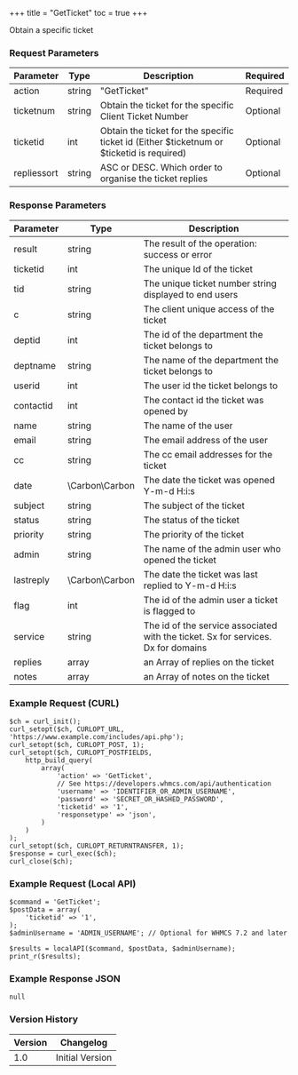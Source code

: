 +++
title = "GetTicket"
toc = true
+++

Obtain a specific ticket

### Request Parameters

| Parameter | Type | Description | Required |
| --------- | ---- | ----------- | -------- |
| action | string | "GetTicket" | Required |
| ticketnum | string | Obtain the ticket for the specific Client Ticket Number | Optional |
| ticketid | int | Obtain the ticket for the specific ticket id (Either $ticketnum or $ticketid is required) | Optional |
| repliessort | string | ASC or DESC. Which order to organise the ticket replies | Optional |

### Response Parameters

| Parameter | Type | Description |
| --------- | ---- | ----------- |
| result | string | The result of the operation: success or error |
| ticketid | int | The unique Id of the ticket |
| tid | string | The unique ticket number string displayed to end users |
| c | string | The client unique access of the ticket |
| deptid | int | The id of the department the ticket belongs to |
| deptname | string | The name of the department the ticket belongs to |
| userid | int | The user id the ticket belongs to |
| contactid | int | The contact id the ticket was opened by |
| name | string | The name of the user |
| email | string | The email address of the user |
| cc | string | The cc email addresses for the ticket |
| date | \Carbon\Carbon | The date the ticket was opened Y-m-d H:i:s |
| subject | string | The subject of the ticket |
| status | string | The status of the ticket |
| priority | string | The priority of the ticket |
| admin | string | The name of the admin user who opened the ticket |
| lastreply | \Carbon\Carbon | The date the ticket was last replied to Y-m-d H:i:s |
| flag | int | The id of the admin user a ticket is flagged to |
| service | string | The id of the service associated with the ticket. Sx for services. Dx for domains |
| replies | array | an Array of replies on the ticket |
| notes | array | an Array of notes on the ticket |


### Example Request (CURL)

```
$ch = curl_init();
curl_setopt($ch, CURLOPT_URL, 'https://www.example.com/includes/api.php');
curl_setopt($ch, CURLOPT_POST, 1);
curl_setopt($ch, CURLOPT_POSTFIELDS,
    http_build_query(
        array(
            'action' => 'GetTicket',
            // See https://developers.whmcs.com/api/authentication
            'username' => 'IDENTIFIER_OR_ADMIN_USERNAME',
            'password' => 'SECRET_OR_HASHED_PASSWORD',
            'ticketid' => '1',
            'responsetype' => 'json',
        )
    )
);
curl_setopt($ch, CURLOPT_RETURNTRANSFER, 1);
$response = curl_exec($ch);
curl_close($ch);
```


### Example Request (Local API)

```
$command = 'GetTicket';
$postData = array(
    'ticketid' => '1',
);
$adminUsername = 'ADMIN_USERNAME'; // Optional for WHMCS 7.2 and later

$results = localAPI($command, $postData, $adminUsername);
print_r($results);
```


### Example Response JSON

```
null
```


### Version History

| Version | Changelog |
| ------- | --------- |
| 1.0 | Initial Version |
